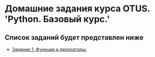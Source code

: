 # Домашние задания курса OTUS. 'Python. Базовый курс.'
## Список заданий будет представлен ниже

* [Задание 1. Функции и декораторы.](https://github.com/smart-roger/python-basic/tree/master/hw01)

